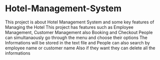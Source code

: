 # Hotel-Management-System
This project is about Hotel Management System and some key features of Managing the Hotel
This project has features such as Employee Management, Customer Management also Booking and Checkout
People can simultanaously go through the menu and choose their options
The Informations will be stored in the text file and People can also search by employee name or customer name
Also if they want they can delete all the informations
